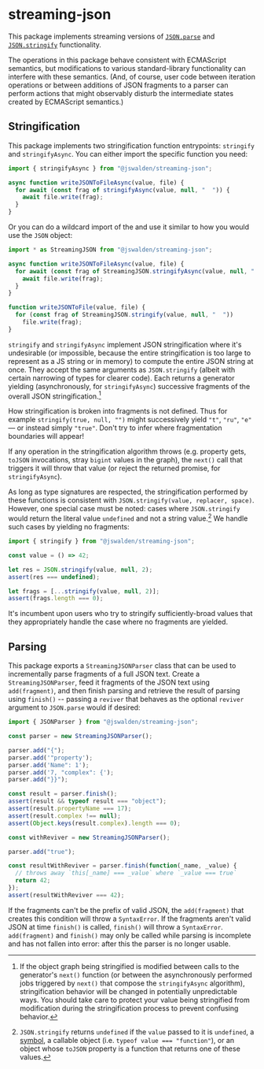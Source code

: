 # streaming-json

This package implements streaming versions of
[`JSON.parse`](https://developer.mozilla.org/en-US/docs/Web/JavaScript/Reference/Global_Objects/JSON/parse)
and
[`JSON.stringify`](https://developer.mozilla.org/en-US/docs/Web/JavaScript/Reference/Global_Objects/JSON/stringify)
functionality.

The operations in this package behave consistent with ECMAScript semantics, but
modifications to various standard-library functionality can interfere with these
semantics.  (And, of course, user code between iteration operations or between
additions of JSON fragments to a parser can perform actions that might
observably disturb the intermediate states created by ECMAScript semantics.)

## Stringification

This package implements two stringification function entrypoints: `stringify`
and `stringifyAsync`.  You can either import the specific function you need:

```js
import { stringifyAsync } from "@jswalden/streaming-json";

async function writeJSONToFileAsync(value, file) {
  for await (const frag of stringifyAsync(value, null, "  ")) {
    await file.write(frag);
  }
}
```

Or you can do a wildcard import of the and use it similar to how you would use
the `JSON` object:

```js
import * as StreamingJSON from "@jswalden/streaming-json";

async function writeJSONToFileAsync(value, file) {
  for await (const frag of StreamingJSON.stringifyAsync(value, null, "  ")) {
    await file.write(frag);
  }
}

function writeJSONToFile(value, file) {
  for (const frag of StreamingJSON.stringify(value, null, "  "))
    file.write(frag);
}
```

`stringify` and `stringifyAsync` implement JSON stringification where it's
undesirable (or impossible, because the entire stringification is too large
to represent as a JS string or in memory) to compute the entire JSON string at
once.  They accept the same arguments as `JSON.stringify` (albeit with certain
narrowing of types for clearer code).  Each returns a generator yielding
(asynchronously, for `stringifyAsync`) successive fragments of the overall JSON
stringification.[^between-emits]

[^between-emits]: If the object graph being stringified is modified between
calls to the generator's `next()` function (or between the asynchronously
performed jobs triggered by `next()` that compose the `stringifyAsync`
algorithm), stringification behavior will be changed in potentially
unpredictable ways.  You should take care to protect your value being
stringified from modification during the stringification process to prevent
confusing behavior.

How stringification is broken into fragments is not defined.  Thus for example
`stringify(true, null, "")` might successively yield `"t"`, `"ru"`, `"e"`
&mdash; or instead simply `"true"`.  Don't try to infer where fragmentation
boundaries will appear!

If any operation in the stringification algorithm throws (e.g. property gets,
`toJSON` invocations, stray `bigint` values in the graph), the `next()` call
that triggers it will throw that value (or reject the returned promise, for
`stringifyAsync`).

As long as type signatures are respected, the stringification performed by these
functions is consistent with `JSON.stringify(value, replacer, space)`.  However,
one special case must be noted: cases where `JSON.stringify` would return the
literal value `undefined` and not a string value.[^stringify-not-string]  We
handle such cases by yielding no fragments:

```js
import { stringify } from "@jswalden/streaming-json";

const value = () => 42;

let res = JSON.stringify(value, null, 2);
assert(res === undefined);

let frags = [...stringify(value, null, 2)];
assert(frags.length === 0);
```

It's incumbent upon users who try to stringify sufficiently-broad values that
they appropriately handle the case where no fragments are yielded.

[^stringify-not-string]: `JSON.stringify` returns `undefined` if the `value`
passed to it is `undefined`, a
[symbol](https://developer.mozilla.org/en-US/docs/Web/JavaScript/Reference/Global_Objects/Symbol),
a callable object (i.e. `typeof value === "function"`), or an object whose
`toJSON` property is a function that returns one of these values.

## Parsing

This package exports a `StreamingJSONParser` class that can be used to
incrementally parse fragments of a full JSON text.  Create a
`StreamingJSONParser`, feed it fragments of the JSON text using `add(fragment)`,
and then finish parsing and retrieve the result of parsing using `finish()` --
passing a `reviver` that behaves as the optional `reviver` argument to
`JSON.parse` would if desired:

```js
import { JSONParser } from "@jswalden/streaming-json";

const parser = new StreamingJSONParser();

parser.add("{");
parser.add('"property');
parser.add('Name": 1');
parser.add('7, "complex": {');
parser.add("}}");

const result = parser.finish();
assert(result && typeof result === "object");
assert(result.propertyName === 17);
assert(result.complex !== null);
assert(Object.keys(result.complex).length === 0);

const withReviver = new StreamingJSONParser();

parser.add("true");

const resultWithReviver = parser.finish(function(_name, _value) {
  // throws away `this[_name] === _value` where `_value === true`
  return 42;
});
assert(resultWithReviver === 42);
```

If the fragments can't be the prefix of valid JSON, the `add(fragment)` that
creates this condition will throw a `SyntaxError`.  If the fragments aren't
valid JSON at time `finish()` is called, `finish()` will throw a `SyntaxError`.
`add(fragment)` and `finish()` may only be called while parsing is incomplete
and has not fallen into error: after this the parser is no longer usable.
